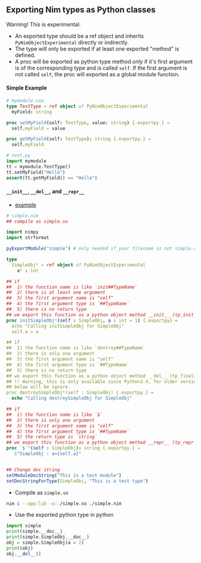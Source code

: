 ## Exporting Nim types as Python classes

Warning! This is experimental.
* An exported type should be a ref object and inherits `PyNimObjectExperimental` directly or indirectly.
* The type will only be exported if at least one exported "method" is defined.
* A proc will be exported as python type method *only* if it's first argument is of the corresponding type and is called `self`. If the first argument is not called `self`, the proc will exported as a global module function.

#### Simple Example
```nim
# mymodule.nim
type TestType = ref object of PyNimObjectExperimental
  myField: string

proc setMyField(self: TestType, value: string) {.exportpy.} =
  self.myField = value

proc getMyField(self: TestType): string {.exportpy.} =
  self.myField
```

``` py
# test.py
import mymodule
tt = mymodule.TestType()
tt.setMyField("Hello")
assert(tt.getMyField() == "Hello")
```

#### `__init__`, `__del__`, and `__repr__`
* [example](../tests/export_pytype.nim)
```nim
# simple.nim
## compile as simple.so

import nimpy
import strformat

pyExportModule("simple") # only needed if your filename is not simple.nim

type
  SimpleObj* = ref object of PyNimObjectExperimental
    a* : int

## if 
##  1) the function name is like `init##TypeName`
##  2) there is at least one argument
##  3) the first argument name is "self"
##  4) the first argument type is `##TypeName`
##  5) there is no return type
## we export this function as a python object method __init__ (tp_init in PyTypeObject)
proc initSimpleObj*(self : SimpleObj, a : int = 1) {.exportpy} =
  echo "Calling initSimpleObj for SimpleObj"
  self.a = a

## if 
##  1) the function name is like `destroy##TypeName`
##  2) there is only one argument
##  3) the first argument name is "self"
##  4) the first argument type is `##TypeName`
##  5) there is no return type
## we export this function as a python object method __del__ (tp_finalize in PyTypeObject)
## !! Warning, this is only available since Python3.4, for older versions, the destroySimpleObj
## below will be ignore.
proc destroySimpleObj*(self : SimpleObj) {.exportpy.} =
  echo "Calling destroySimpleObj for SimpleObj"

## if
##  1) the function name is like `$`
##  2) there is only one argument
##  3) the first argument name is "self"
##  4) the first argument type is `##TypeName`
##  5) the return type is `string`
## we export this function as a python object method __repr__ (tp_repr in PyTypeObject)
proc `$`*(self : SimpleObj): string {.exportpy.} =
   &"SimpleObj : a={self.a}" 


## Change doc string
setModuleDocString("This is a test module")
setDocStringForType(SimpleObj, "This is a test type")
```

* Compile as `simple.so`
```bash
nim c --app:lib -o:./simple.so ./simple.nim
```

* Use the exported python type in python
```python
import simple
print(simple.__doc__)
print(simple.SimpleObj.__doc__)
obj = simple.SimpleObj(a = 2)
print(obj)
obj.__del__()
```